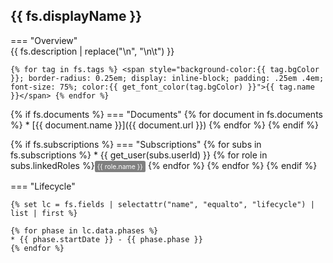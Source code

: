 ## {{ fs.displayName }}

=== "Overview"    
    {{ fs.description | replace("\n", "\n\t") }}

    {% for tag in fs.tags %} <span style="background-color:{{ tag.bgColor }}; border-radius: 0.25em; display: inline-block; padding: .25em .4em; font-size: 75%; color:{{ get_font_color(tag.bgColor) }}">{{ tag.name }}</span> {% endfor %}

{% if fs.documents %}
=== "Documents"
    {% for document in fs.documents %}
    * [{{ document.name }}]({{ document.url }})
    {% endfor %}
{% endif %}

{% if fs.subscriptions %}
=== "Subscriptions"
    {% for subs in fs.subscriptions %}
    * {{ get_user(subs.userId) }} {% for role in subs.linkedRoles %}<span style="background-color:grey; border-radius: 0.25em; display: inline-block; padding: .25em .4em; font-size: 75%; color: #fff">{{ role.name }}</span> {% endfor %}
    {% endfor %}
{% endif %}

=== "Lifecycle"

    {% set lc = fs.fields | selectattr("name", "equalto", "lifecycle") | list | first %}

    {% for phase in lc.data.phases %}
    * {{ phase.startDate }} - {{ phase.phase }}
    {% endfor %}